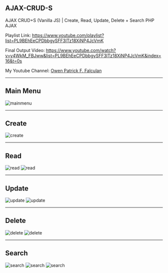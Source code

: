 ## AJAX-CRUD-S

AJAX CRUD+S (Vanilla JS) | Create, Read, Update, Delete + Search PHP AJAX

Playlist Link: https://www.youtube.com/playlist?list=PL9BEhEeCPDbbgySFF3lTz18XiNP4JcVmK

Final Output Video: https://www.youtube.com/watch?v=y4WkM_FBJww&list=PL9BEhEeCPDbbgySFF3lTz18XiNP4JcVmK&index=16&t=0s

My Youtube Channel: 	[Owen Patrick F. Falculan](https://www.youtube.com/channel/UCoTHZEIuf_LuQs24--uRHUg)

---

## Main Menu

![mainmenu]()

---

## Create

![create]()

---

## Read

![read]()
![read]()

---

## Update

![update]()
![update]()

---

## Delete

![delete]()
![delete]()

---

## Search

![search]()
![search]()
![search]()
